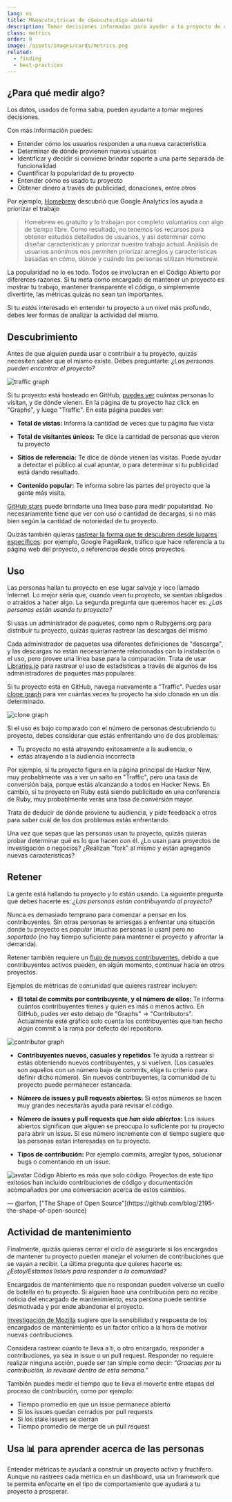 ```yaml
---
lang: es
title: M&eacute;tricas de c&oacute;digo abierto
description: Tomar decisiones informadas para ayudar a tu proyecto de c&oacute;digo abierto a prosperar mediante la medici&oacute;n y el seguimiento de su &eacute;xito.
class: metrics
order: 9
image: /assets/images/cards/metrics.png
related:
  - finding
  - best-practices
---
```


## ¿Para qu&eacute; medir algo?

Los datos, usados de forma sabia, pueden ayudarte a tomar mejores decisiones.

Con m&aacute;s informaci&oacute;n puedes:

* Entender c&oacute;mo los usuarios responden a una nueva caracter&iacute;stica
* Determinar de d&oacute;nde provienen nuevos usuarios
* Identificar y decidir si conviene brindar soporte a una parte separada de funcionalidad
* Cuantificar la popularidad de tu proyecto
* Entender c&oacute;mo es usado tu proyecto
* Obtener dinero a trav&eacute;s de publicidad, donaciones, entre otros

Por ejemplo, [Homebrew](https://github.com/Homebrew/brew/blob/bbed7246bc5c5b7acb8c1d427d10b43e090dfd39/docs/Analytics.md) descubri&oacute; que Google Analytics los ayuda a priorizar el trabajo

> Homebrew es gratuito y lo trabajan por completo voluntarios con algo de tiempo libre. Como resultado, no tenemos los recursos para obtener estudios detallados de usuarios, y as&iacute; determinar c&oacute;mo diseñar caracter&iacute;sticas y priorizar nuestro trabajo actual. An&aacute;lisis de usuarios an&oacute;nimos nos permiten priorizar arreglos y caracter&iacute;sticas basadas en c&oacute;mo, d&oacute;nde y cu&aacute;ndo las personas utilizan Homebrew.

La popularidad no lo es todo. Todos se involucran en el C&oacute;digo Abierto por diferentes razones. Si tu meta como encargado de mantener un proyecto es mostrar tu trabajo, mantener transparente el c&oacute;digo, o simplemente divertirte, las m&eacute;tricas quiz&aacute;s no sean tan importantes.

Si tu _est&aacute;s_ interesado en entender tu proyecto a un nivel m&aacute;s profundo, debes leer formas de analizar la actividad del mismo.

## Descubrimiento

Antes de que alguien pueda usar o contribuir a tu proyecto, quiz&aacute;s necesiten saber que el mismo existe. Debes preguntarte: _¿Las personas pueden encontrar el proyecto?_

![traffic graph](/assets/images/metrics/repo_traffic_graphs_tooltip.png)

Si tu proyecto est&aacute; hosteado en GitHub, [puedes ver](https://help.github.com/articles/about-repository-graphs/#traffic) cu&aacute;ntas personas lo visitan, y de d&oacute;nde vienen. En la p&aacute;gina de tu proyecto haz click en "Graphs", y luego "Traffic". En esta p&aacute;gina puedes ver:

* **Total de vistas:** Informa la cantidad de veces que tu p&aacute;gina fue vista

* **Total de visitantes únicos:** Te dice la cantidad de personas que vieron tu proyecto

* **Sitios de referencia:** Te dice de d&oacute;nde vienen las visitas. Puede ayudar a detectar el público al cual apuntar, o para determinar si tu publicidad est&aacute; dando resultado.

* **Contenido popular:** Te informa sobre las partes del proyecto que la gente m&aacute;s visita.

[GitHub stars](https://help.github.com/articles/about-stars/) puede brindarte una l&iacute;nea base para medir popularidad. No necesariamente tiene que ver con uso o cantidad de decargas, si no m&aacute;s bien según la cantidad de notoriedad de tu proyecto.

Quiz&aacute;s tambi&eacute;n quieras [rastrear la forma que te descubren desde lugares espec&iacute;ficos](https://opensource.com/business/16/6/pirate-metrics): por ejemplo, Google PageRank, tr&aacute;fico que hace referencia a tu p&aacute;gina web del proyecto, o referencias desde otros proyectos.

## Uso

Las personas hallan tu proyecto en ese lugar salvaje y loco llamado Internet. Lo mejor ser&iacute;a que, cuando vean tu proyecto, se sientan obligados o atra&iacute;dos a hacer algo. La segunda pregunta que queremos hacer es: _¿Las personas est&aacute;n usando tu proyecto?_

Si usas un administrador de paquetes, como npm o Rubygems.org para distribuir tu proyecto, quiz&aacute;s quieras rastrear las descargas del mismo

Cada administrador de paquetes usa diferentes definiciones de "descarga", y las descargas no est&aacute;n necesariamente relacionadas con la instalaci&oacute;n o el uso, pero provee una l&iacute;nea base para la comparaci&oacute;n. Trata de usar [Libraries.io](https://libraries.io/) para rastrear el uso de estad&iacute;sticas a trav&eacute;s de algunos de los administradores de paquetes m&aacute;s populares.

Si tu proyecto est&aacute; en GitHub, navega nuevamente a "Traffic". Puedes usar [clone graph](https://github.com/blog/1873-clone-graphs) para ver cu&aacute;ntas veces tu proyecto ha sido clonado en un d&iacute;a determinado.

![clone graph](/assets/images/metrics/clone_graph.png)

Si el uso es bajo comparado con el número de personas descubriendo tu proyecto, debes considerar que est&aacute;s enfrentando uno de dos problemas:

* Tu proyecto no est&aacute; atrayendo exitosamente a la audiencia, o
* est&aacute;s atrayendo a la audiencia incorrecta

Por ejemplo, si tu proyecto figura en la p&aacute;gina principal de Hacker New, muy probablmente vas a ver un salto en "Traffic", pero una tasa de conversi&oacute;n baja, porque est&aacute;s alcanzando a todos en Hacker News. En cambio, si tu proyecto en Ruby est&aacute; siendo publicitado en una conferencia de Ruby, muy probablmente ver&aacute;s una tasa de conversi&oacute;n mayor.

Trata de deducir de d&oacute;nde proviene tu audiencia, y pide feedback a otros para saber cu&aacute;l de los dos problemas est&aacute;s enfrentando.

Una vez que sepas que las personas usan tu proyecto, quiz&aacute;s quieras probar determinar qu&eacute; es lo que hacen con &eacute;l. ¿Lo usan para proyectos de investigaci&oacute;n o negocios? ¿Realizan "fork" al mismo y est&aacute;n agregando nuevas caracter&iacute;sticas?

## Retener

La gente est&aacute; hallando tu proyecto y lo est&aacute;n usando. La siguiente pregunta que debes hacerte es: _¿Las personas est&aacute;n contribuyendo al proyecto?_

Nunca es demasiado temprano para comenzar a pensar en los contribuyentes. Sin otras personas te arriesgas a enfrentar una situaci&oacute;n donde tu proyecto es _popular_ (muchas personas lo usan) pero no _soportado_ (no hay tiempo suficiente para mantener el proyecto y afrontar la demanda).

Retener tambi&eacute;n requiere un [flujo de nuevos contribuyentes](http://blog.abigailcabunoc.com/increasing-developer-engagement-at-mozilla-science-learning-advocacy#contributor-pathways_2), debido a que contribuyentes activos pueden, en algún momento, continuar hacia en otros proyectos.

Ejemplos de m&eacute;tricas de comunidad que quieres rastrear incluyen:

* **El total de commits por contribuyente, y el número de ellos:** Te informa cu&aacute;ntos contribuyentes tienes y qui&eacute;n es m&aacute;s o menos activo. En GitHub, pudes ver esto debajo de "Graphs" -> "Contributors". Actualmente est&eacute; gr&aacute;fico solo cuenta los contribuyentes que han hecho algún commit a la rama por defecto del repositorio.

![contributor graph](/assets/images/metrics/repo_contributors_specific_graph.png)

* **Contribuyentes nuevos, casuales y repetidos** Te ayuda a rastrear si est&aacute;s obteniendo nuevos contribuyentes, y si vuelven. (Los casuales son aquellos con un número bajo de commits, elige tu criterio para definir dicho número). Sin nuevos contribuyentes, la comunidad de tu proyecto puede permanecer estancada.

* **Número de issues y pull requests abiertos:** Si estos números se hacen muy grandes necesitar&aacute;s ayuda para revisar el c&oacute;digo.

* **Número de issues y pull requests que _han sido abiertos_:** Los issues abiertos significan que alguien se preocupa lo suficiente por tu proyecto para abrir un issue. Si ese número incremente con el tiempo sugiere que las personas est&aacute;n interesadas en tu proyecto.

* **Tipos de contribuci&oacute;n:** Por ejemplo commits, arreglar typos, solucionar bugs o comentando en un issue.

<aside markdown="1" class="pquote">
  <img src="https://avatars.githubusercontent.com/arfon?s=180" class="pquote-avatar" alt="avatar">
  C&oacute;digo Abierto es m&aacute;s que solo c&oacute;digo. Proyectos de este tipo exitosos han incluido contribuciones de c&oacute;digo y documentaci&oacute;n acompañados por una conversaci&oacute;n acerca de estos cambios.
  <p markdown="1" class="pquote-credit">
— @arfon, ["The Shape of Open Source"](https://github.com/blog/2195-the-shape-of-open-source)
  </p>
</aside>

## Actividad de mantenimiento

Finalmente, quiz&aacute;s quieras cerrar el ciclo de asegurarte si los encargados de mantener tu proyecto pueden manejar el volumen de contribuciones que se vayan a recibir. La última pregunta que quieres hacerte es: _¿Estoy/Estamos listo/s para responder a la comunidad?_

Encargados de mantenimiento que no respondan pueden volverse un cuello de botella en tu proyecto. Si alguien hace una contribuci&oacute;n pero no recibe noticia del encargado de mantenimiento, esta persona puede sentirse desmotivada y por ende abandonar el proyecto.

[Investigaci&oacute;n de Mozilla](https://docs.google.com/presentation/d/1hsJLv1ieSqtXBzd5YZusY-mB8e1VJzaeOmh8Q4VeMio/edit#slide=id.g43d857af8_0177) sugiere que la sensibilidad y respuesta de los encargados de mantenimiento es un factor cr&iacute;tico a la hora de motivar nuevas contribuciones.

Considera rastrear cúanto te lleva a ti, o otro encargado, responder a contribuciones, ya sea in issue o un pull request. Responder no requiere realizar ninguna acci&oacute;n, puede ser tan simple c&oacute;mo decir: _"Graacias por tu contribuci&oacute;n, lo revisar&eacute; dentro de esta semana."_

Tambi&eacute;n puedes medir el tiempo que te lleva el moverte entre etapas del proceso de contribuci&oacute;n, como por ejemplo:

* Tiempo promedio en que un issue permanece abierto
* Si los issues quedan cerrados por pull requests
* Si los stale issues se cierran
* Tiempo promedio de merge de un pull request

## Usa 📊 para aprender acerca de las personas

Entender m&eacute;tricas te ayudar&aacute; a construir un proyecto activo y fruct&iacute;fero. Aunque no rastrees cada m&eacute;trica en un dashboard, usa un framework que te permita enfocarte en el tipo de comportamiento que ayudar&aacute; a tu proyecto a prosperar.
